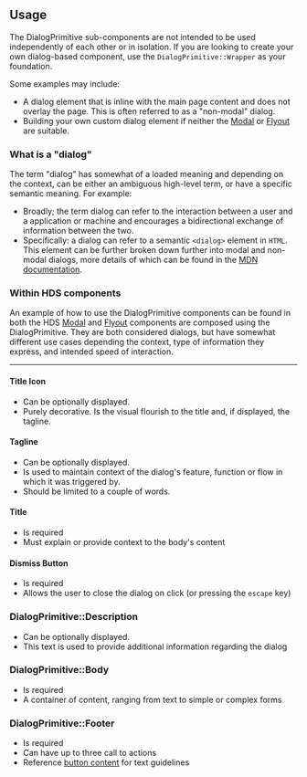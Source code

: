 ## Usage

The DialogPrimitive sub-components are not intended to be used independently of each other or in isolation. If you are looking to create your own dialog-based component, use the `DialogPrimitive::Wrapper` as your foundation.

Some examples may include:

- A dialog element that is inline with the main page content and does not overlay the page. This is often referred to as a "non-modal" dialog.
- Building your own custom dialog element if neither the [Modal](/components/modal) or [Flyout](/components/flyout) are suitable.

### What is a "dialog"

The term "dialog" has somewhat of a loaded meaning and depending on the context, can be either an ambiguous high-level term, or have a specific semantic meaning. For example:

- Broadly; the term dialog can refer to the interaction between a user and a application or machine and encourages a bidirectional exchange of information between the two.
- Specifically: a dialog can refer to a semantic `<dialog>` element in `HTML`. This element can be further broken down further into modal and non-modal dialogs, more details of which can be found in the [MDN documentation](https://developer.mozilla.org/en-US/docs/Web/HTML/Element/dialog).

### Within HDS components

An example of how to use the DialogPrimitive components can be found in both the HDS [Modal](/components/modal) and [Flyout](/components/flyout) components are composed using the DialogPrimitive. They are both considered dialogs, but have somewhat different use cases depending the context, type of information they express, and intended speed of interaction.

---

#### Title Icon
- Can be optionally displayed.
- Purely decorative. Is the visual flourish to the title and, if displayed, the tagline.

#### Tagline
- Can be optionally displayed.
- Is used to maintain context of the dialog's feature, function or flow in which it was triggered by.
- Should be limited to a couple of words.

#### Title
- Is required
- Must explain or provide context to the body's content

#### Dismiss Button
- Is required
- Allows the user to close the dialog on click (or pressing the `escape` key)

### DialogPrimitive::Description
- Can be optionally displayed.
- This text is used to provide additional information regarding the dialog

### DialogPrimitive::Body
- Is required
- A container of content, ranging from text to simple or complex forms

### DialogPrimitive::Footer
- Is required
- Can have up to three call to actions
- Reference [button content](/components/button#content) for text guidelines